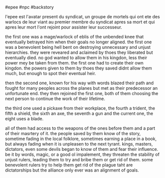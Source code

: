 #epee #npc #backstory

l'epee est l'avatar present du syndicat, un groupe de mortels qui ont ete des warlocs de leur viant au premier membre du syndicat apres sa mort et qui apres leur mort l'ont rejoint pour assister leur successeur.

the first one was a mage/warlock of eblis of the unbended knee that eventually betrayed him when their goals no longer aligned.
the first one was a benevolent being hell bent on destroying unnecessary and unjust hierarchies.
they were reveared and aclaimed by thoes they liberated but eventually died.
no god wanted to allow them in his kingdon, less their power mey be taken from them.
the first one had to create their own kingdon.
the powers given to them by thoes they saved didnt allow them much, but enough to spot their eventual heir.

then the second one, known for his way with words blazed their path and fought for many peoples across the planes but met as their predecessor an unfortunate end.
they then rejoined the first one, both of them choosing the next person to continue the work of their lifetime.

the third one used a pickaxe from their workplace, the fourth a trident, the fifth a shield, the sixth an axe, the seventh a gun and the current one, the eight uses a blade.

all of them had access to the weapons of the ones before them and a part of their masrtery of it.
the people saved by them know of the story, sometime fading in the local folklore, sometimes earning a place in a book, but always fading when it is unpleasen to the next tyrant.
kings, masters, dictators, even some devils began to know of them and fear their influence. be it by words, magic, or a good ol impalement, they threaten the stability of unjust rulers, leading them to try and bribe them or get rid of them.
some benevolent rulers try to help them get rid of the plague taht are dictatorships but the alliance only ever was an alignment of goals.


